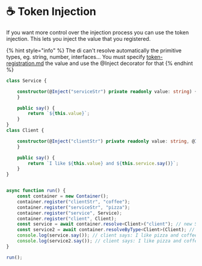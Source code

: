 # ☕ Token Injection

If you want more control over the injection process you can use the token injection. This lets you inject the value that you registered.

{% hint style="info" %}
The di can't resolve automatically the primitive types, eg. string, number, interfaces... You must specify [token-registration.md](token-registration.md "mention") the value and use the @Inject decorator for that
{% endhint %}

```typescript
class Service {

    constructor(@Inject("serviceStr") private readonly value: string) {
    }

    public say() {
        return `${this.value}`;
    }
}
class Client {

    constructor(@Inject("clientStr") private readonly value: string, @Inject("service") private readonly service: Service) {
    }

    public say() {
        return `I like ${this.value} and ${this.service.say()}`;
    }
}


async function run() {
    const container = new Container();
    container.register("clientStr", "coffee");
    container.register("serviceStr", "pizza");
    container.register("service", Service);
    container.register("client", Client);
    const service = await container.resolve<Client>("client"); // new Service('pizza');
    const service2 = await container.resolveByType<Client>(Client); // new Client('coffee', new Service('pizza'));
    console.log(service.say()); // client says: I like pizza and coffee
    console.log(service2.say()); // client says: I like pizza and coffee
}

run();
```
